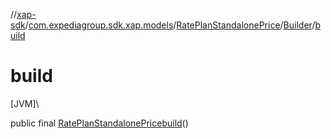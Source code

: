 //[xap-sdk](../../../../index.md)/[com.expediagroup.sdk.xap.models](../../index.md)/[RatePlanStandalonePrice](../index.md)/[Builder](index.md)/[build](build.md)

# build

[JVM]\

public final [RatePlanStandalonePrice](../index.md)[build](build.md)()
